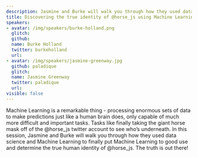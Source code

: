 ```yaml
---
description: Jasmine and Burke will walk you through how they used data science and machine learning to determine the true identity of @horse_js.
title: Discovering the true identity of @horse_js using Machine Learning
speakers:
- avatar: /img/speakers/burke-holland.png
  glitch:
  github:
  name: Burke Holland
  twitter: burkeholland
  url:
- avatar: /img/speakers/jasmine-greenway.jpg
  github: paladique
  glitch:
  name: Jasmine Greenway
  twitter: paladique
  url:
visible: false
---
```


Machine Learning is a remarkable thing - processing enormous sets of data to make predictions just like a human brain does, only capable of much more difficult and important tasks. Tasks like finally taking the giant horse mask off of the @horse_js twitter account to see who’s underneath. In this session, Jasmine and Burke will walk you through how they used data science and Machine Learning to finally put Machine Learning to good use and determine the true human identity of @horse_js. The truth is out there!
